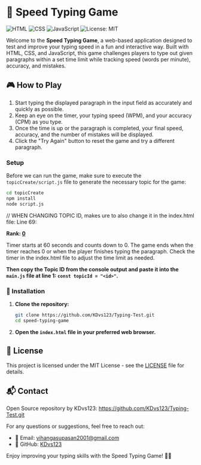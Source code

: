 # 🚀 Speed Typing Game

![HTML](https://img.shields.io/badge/HTML-5-orange)
![CSS](https://img.shields.io/badge/CSS-3-blue)
![JavaScript](https://img.shields.io/badge/JavaScript-ES6-yellow)
![License: MIT](https://img.shields.io/badge/License-MIT-yellow)

Welcome to the **Speed Typing Game**, a web-based application designed to test and improve your typing speed in a fun and interactive way. Built with HTML, CSS, and JavaScript, this game challenges players to type out given paragraphs within a set time limit while tracking speed (words per minute), accuracy, and mistakes.

## 🎮 How to Play

1. Start typing the displayed paragraph in the input field as accurately and quickly as possible.
2. Keep an eye on the timer, your typing speed (WPM), and your accuracy (CPM) as you type.
3. Once the time is up or the paragraph is completed, your final speed, accuracy, and the number of mistakes will be displayed.
4. Click the "Try Again" button to reset the game and try a different paragraph.

### Setup

Before we can run the game, make sure to execute the `topicCreate/script.js` file to generate the necessary topic for the game:

```sh
cd topicCreate
npm install
node script.js
```

// WHEN CHANGING TOPIC ID, makes ure to also change it in the index.html file:
Line 69: <p><strong>Rank: <a href="https://hashscan.io/testnet/topic/0.0.6219486" target="_blank"><span id="modalRank">0</span></a></strong></p>


Timer starts at 60 seconds and counts down to 0. The game ends when the timer reaches 0 or when the player finishes typing the paragraph.
Check the timer in the index.html file to adjust the time limit as needed.

**Then copy the Topic ID from the console output and paste it into the `main.js` file at line 1: `const topicId = "<id>"`.**

### 🔧 Installation

1. **Clone the repository:**
    ```sh
    git clone https://github.com/KDvs123/Typing-Test.git
    cd speed-typing-game
    ```

2. **Open the `index.html` file in your preferred web browser.**

## 📜 License

This project is licensed under the MIT License - see the [LICENSE](LICENSE) file for details.

## 📬 Contact

Open Source repository by KDvs123: https://github.com/KDvs123/Typing-Test.git

For any questions or suggestions, feel free to reach out:

- 📧 Email: vihangasupasan2001@gmail.com
- 🐙 GitHub: [KDvs123](https://github.com/KDvs123)

Enjoy improving your typing skills with the Speed Typing Game! 🚀✨
